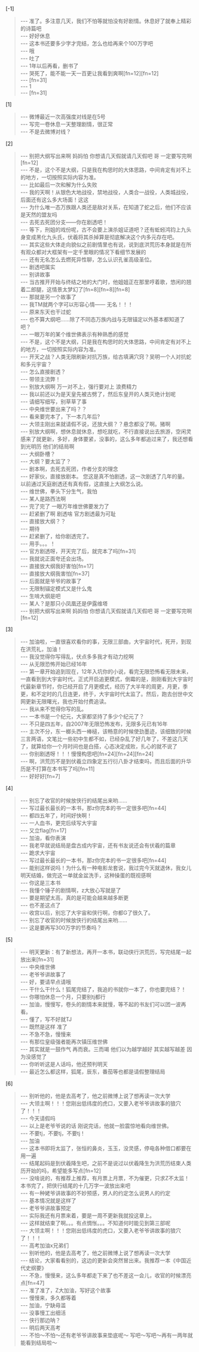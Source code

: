 
[-1] 
>--- 准了。多注意几天，我们不怕等就怕没有好剧情。休息好了就奉上精彩的诗篇吧<br>
>--- 好好休息<br>
>--- 这本书还要多少字才完结，怎么也给再来个100万字吧<br>
>--- 哦<br>
>--- 吐了<br>
>--- 1年以后再看，删书了<br>
>--- 哭死了，能不能一天一百更让我看到爽啊[fn=12][fn=12]<br>
>--- [fn=31]<br>
>--- 1<br>
>--- [fn=31]<br>

[1] 
>--- 微博最近一次高强度对线是在5号<br>
>--- 写完一卷休息一天整理剧情，很正常<br>
>--- 不是去微博对线？<br>

[2] 
>--- 别把大纲写出来啊 妈妈怕 你想请几天假就请几天假吧 哥 一定要写完啊[fn=12]<br>
>--- 不是，这个不是大纲，只是我在构思时的大体思路，中间肯定有对不上的地方，一切按照实际内容为准。<br>
>--- 比如最后一次和解为什么失败<br>
>--- 我的天啊！从银色大地战役，禁地战役，人类合一战役，人类城战役，后面还有这么多大场面！这这<br>
>--- 为什么唯一态万族跟人类还是敌对关系，在知道了蛇之后，他们不应该是天然的盟友吗<br>
>--- 去死去死团分支——你在剧透吧！<br>
>--- 等下，刑姐的戏份呢，古不会要上演杀姐证道吧？还有蚯蚓鸿钧上九头身变成黑化九头氏，伏羲将其杀掉算是彻底解决这个内多元存在吧。<br>
>--- 其实这些大体走向貌似之前剧情里也有说，说到底洪荒历本身就是在所有观众都对大框架有一定千里眼的情况下看细节发展的<br>
>--- 还有无名怎么去燃死异性聊，怎么认识孔雀高级圣位。<br>
>--- 剧透吧属实<br>
>--- 别讲故事<br>
>--- 当古推开开始与终结之地的大门时，他姐姐正在那里哼着歌，悠闲的翘着二郎腿，这情景太梦幻了[fn=8][fn=8][fn=8]<br>
>--- 那就是另一个故事了<br>
>--- 我TM就两个字可以形容心情——
无名！！！<br>
>--- 原来东天也干过蛇<br>
>--- 也不算大纲吧……除了不同态万族内战与无限锚定以外基本都知道了吧？<br>
>--- 一眼万年的某个维世佛表示有种熟悉的感觉<br>
>--- 不是，这个不是大纲，只是我在构思时的大体思路，中间肯定有对不上的地方，一切按照实际内容为准。<br>
>--- 开天之战？人类无限刷新对抗万族，给古填满穴窍？吴明一个人对抗蛇和多元宇宙？<br>
>--- 怎么直接剧透？<br>
>--- 带领主流弊！<br>
>--- 别放大纲啊
万一对不上，强行要对上
浪费精力<br>
>--- 我以前还以为是天皇先被古劈了，然后东皇开的人类灭绝计划呢<br>
>--- 请细写细写，别草草了事<br>
>--- 中央维世要出来了吗？？<br>
>--- 看来要完本了，下一本几年后?<br>
>--- 大领主刚出来就请假不说，还放大纲？？悬念都没了啊。猪啊<br>
>--- 别放大纲啊，想休息就休息，想吃就吃，不行直接说出去旅游，空闲灵感来了就更新，多好，身体要紧，没事的，这么多年都追过来了，我还想看到光明历  他们的结局啊<br>
>--- 大纲卧槽？<br>
>--- 大纲？要太监了？<br>
>--- 剧本啊，去死去死团，作者分支的理念<br>
>--- 好家伙，直接放剧本。
您这是真不怕剧透，这一次剧透了几年的量。
以前通过天庭剧透还有真有假，这直接上大纲怎么说。<br>
>--- 维世佛，拳头下分生气，我怕<br>
>--- 某人是路西法啊<br>
>--- 完了完了  一眼万年维世佛要发力了<br>
>--- 赶紧删了啊 剧透啥  官方剧透最为可耻<br>
>--- 直接放大纲？？<br>
>--- 期待<br>
>--- 赶紧删了，给你剧透完了。<br>
>--- 用手。。。！<br>
>--- 官方剧透呀，开天完了后，就完本了吗[fn=31]<br>
>--- 我就说正面夸还会出场。<br>
>--- 直接放大纲我好害怕[fn=17]<br>
>--- 直接放大纲我害怕[fn=37]<br>
>--- 后面就是爷爷的故事了<br>
>--- 无限制锚定模式又是什么鬼<br>
>--- 生啃大纲是吧<br>
>--- 某人？是那只小凤凰还是伊露维塔<br>
>--- 别把大纲写出来啊 妈妈怕 你想请几天假就请几天假吧 哥 一定要写完啊[fn=12]<br>

[3] 
>--- 加油啦，一直很喜欢看你的事，无限三部曲，大宇宙时代，死开，到现在洪荒礼，加油！<br>
>--- 我没觉得你写得乱，伏点多多我才有动力挖啊<br>
>--- 从无限恐怖开始已经16年<br>
>--- 第一章开始追到现在，12年入坑你的小说，看完无限恐怖看无限未来，一直看到到大宇宙时代，正式开启追更模式，倒霉的是，刚刚看到大宇宙时代最新章节时，你已经开启了月更模式，经历了大半年的周更，月更，季更，和不定时的几日连更，终于，大宇宙时代太监了。然后，跑去创世中文网更新无限曙光，我也开始付费追读。<br>
>--- 我从来不觉得你写的乱。<br>
>--- 一本书是一个纪元，大家都坚持了多少个纪元了？<br>
>--- 不只是四五年，自2007年无限恐怖发布，无限多元已有16年<br>
>--- 主次不分，东一榔头西一棒槌，该畅意的时候使劲墨迹，该细致的时候三言两语，文笔比一些初中生都不如，已经杂乱了好几年了，不差这几天了，就算给你一个月时间也是白搭，心态决定成败，扎心的就不说了<br>
>--- 你别剧透呀！！！慢慢构思吧[fn=24][fn=24][fn=24]<br>
>--- 啊，洪荒历不是到伏羲立四象定五行衍八卦才结束吗，而且后面的升华历是不打算在本书写了吗[fn=11]<br>
>--- 好好好[fn=7]<br>

[4] 
>--- 别忘了收官的时候放侠行的结尾出来哟……<br>
>--- 写过最长最长的一本书，那z你完本的书一定很多吧[fn=44]<br>
>--- 都四五年了，时间好快啊！<br>
>--- 一人血书，更完后续写大宇宙<br>
>--- 又立flag[fn=17]<br>
>--- 加油，看你表演<br>
>--- 我老早就说结局是盘古成内宇宙，还有书友说还会有伏羲的篇章<br>
>--- 跪求大宇宙<br>
>--- 写过最长最长的一本书，那z你完本的书一定很多吧[fn=44]<br>
>--- 能别这样说吗！为什么有一种电影龙套说，我过完今天就退休，我女儿明天结婚，做完这一单就金盆洗手，这种操蛋的既视感啊<br>
>--- 你这是三本书<br>
>--- 我懂个锤子的剧情啊，z大放心写就是了<br>
>--- 要是期望太高，真的是可能会越来越多断更<br>
>--- 也不差这点了<br>
>--- 收宫以后，别忘了大宇宙和侠行啊，你都G了很久了。<br>
>--- 别忘了收官的时候放侠行的结尾出来哟……<br>
>--- 这是要再写300万字的节奏吗？<br>

[5] 
>--- 明天更新：有了新想法，再开一本书，联动侠行洪荒历，写完结尾一起放出来[fn=31]<br>
>--- 中央维世佛<br>
>--- 老爷爷讲故事了<br>
>--- 好，要请早点请哦<br>
>--- 干什么干什么！狐尾完结了，我追的书就你一本了，你也要完结？！<br>
>--- 你哪怕休息一个月，只要别tj都行<br>
>--- 加油，慢慢写，卷头的剧情本来就慢，等不起的书友们可以团一波再看。<br>
>--- 懂了，写不好就TJ<br>
>--- 既然是这样 准了<br>
>--- 不急不急，慢慢来<br>
>--- 有那位皇级强者能再次镇压维世佛<br>
>--- 其实就是一鼓作气 再而衰。三而竭 他们以为越学越好 其实越写越差 因为没感觉了<br>
>--- 你听听这是人话吗，他还预判明天<br>
>--- 最近怎么都这样，狐尾，辰东，番茄等也都是请假整理结局<br>

[6] 
>--- 别听他的，他是去高考了，他之前微博上说了想再读一次大学<br>
>--- 大领主啊！！！您刚出低纬度的虎口，又要入老爷爷讲故事的狼穴了！！！<br>
>--- 今天请假吗<br>
>--- 以上是老爷爷说的话
刚说完话，他就一脸震惊地看向维世佛。<br>
>--- 不要tj，不要tj，不要tj！<br>
>--- 加油<br>
>--- 这本书即将太监了，张恒的鼻炎，玉玉，没灵感，停电各种借口都要在用一遍<br>
>--- 结尾起码是到伏羲降生吧，之前不是说过以伏羲降生为洪荒历结束人类历开始的吗，希望能多写点[fn=12]<br>
>--- 没啥说的，有推荐上推荐，有月票上月票，不为催更，只求Z不太监！本书完了，把侠行结尾的十几万字一波放出来吧<br>
>--- 有一种姥爷讲故事的不妙预感，男人的约定怎么说男人的约定<br>
>--- 基本情况就是这样了<br>
>--- 老爷爷讲故事预定<br>
>--- 实际我还有月票来着，要是一周不更新我就投这章上。<br>
>--- 这样就结束了啊。。。有点惆怅。。。不知道何时能见到第三部呢<br>
>--- 大领主啊！！！您刚出低纬度的虎口，又要入老爷爷讲故事的狼穴了！！！<br>
>--- 高考加油x兄弟们<br>
>--- 别听他的，他是去高考了，他之前微博上说了想再读一次大学<br>
>--- 结论，大家看看别的，这边的更新会突然冒出来。我推荐一本《中国近代史纲要》<br>
>--- 不急，慢慢来，这么多年都走下来了也不差这一会儿，收官的时候漂亮点[fn=47]<br>
>--- 准了准了，Z大加油，写好这个故事<br>
>--- 慢慢来，多久都等着<br>
>--- 加油，宁缺毋滥<br>
>--- 没事慢工出细活<br>
>--- 侠行那边呐？<br>
>--- 明后两天高考<br>
>--- 不怕～不怕～还有老爷爷讲故事来垫底呢～ 写吧～写吧～再有一两年就能看到结局啦～<br>
